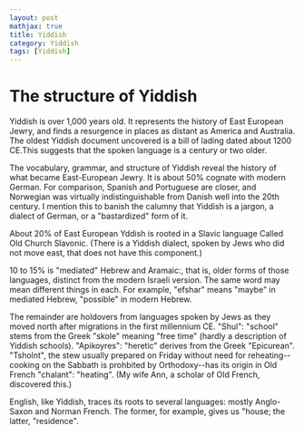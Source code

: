 ```yaml
---
layout: post
mathjax: true
title: Yiddish
category: Yiddish
tags: [Yiddish]
---
```



# The structure of Yiddish
Yiddish is over 1,000 years old. It represents the history of East European Jewry, and finds a resurgence in places as distant as America and Australia. The oldest Yiddish document uncovered is a bill of lading dated about 1200 CE.This suggests that the spoken language is a century or two older. 

The vocabulary, grammar, and structure of Yiddish reveal the history of what became East-European Jewry. It is about 50% cognate with modern German. For comparison, Spanish and Portuguese are closer, and Norwegian  was virtually indistinguishable from Danish well into the 20th century. I mention this to banish the calumny that Yiddish is a jargon, a dialect of German, or a "bastardized" form of it. 

About 20% of East European Yddish is rooted in a Slavic language Called Old Church Slavonic. (There is a Yiddish dialect, spoken by Jews who did not move east, that does not have this component.)  

10 to 15% is "mediated" Hebrew and Aramaic:, that is, older forms of those languages, distinct from the modern Israeli version. The same word may mean different things in each. For example, "efshar" means "maybe" in mediated Hebrew, "possible" in modern Hebrew.

The remainder are holdovers from languages spoken by Jews as they moved north after migrations in the first millennium CE.  "Shul": "school" stems from the Greek "skole" meaning "free time" (hardly a description of Yiddish schools). "Apikoyres": "heretic" derives from the Greek "Epicurean". "Tsholnt", the stew usually prepared on Friday without need for reheating--cooking on the Sabbath is prohbited by Orthodoxy--has its origin in Old French "chalant": "heating". (My wife Ann, a scholar of Old French, discovered this.)

English, like Yiddish, traces its roots to several languages: mostly Anglo-Saxon and Norman French. The former, for example, gives us "house; the latter, "residence".




